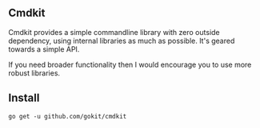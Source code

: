 Cmdkit
--------------
Cmdkit provides a simple commandline library with zero outside dependency, using 
internal libraries as much as possible. It's geared towards a simple API.

If you need broader functionality then I would encourage you to use more robust libraries.

## Install

```
go get -u github.com/gokit/cmdkit
```